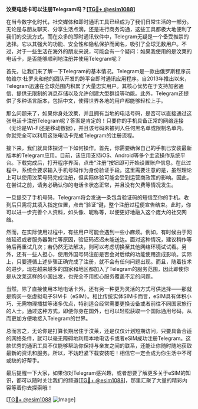 **汶莱电话卡可以注册Telegram吗？[[TG💪+ @esim1088](https://t.me/s/esim1088)]**

在当今数字化时代，社交媒体和即时通讯工具已经成为了我们日常生活的一部分。无论是与朋友聊天、分享生活点滴，还是进行商务沟通，这些工具都极大地便利了我们的交流方式。而在众多的即时通讯软件中，Telegram无疑是一个备受推崇的选择。它以其强大的功能、安全性和隐私保护而闻名，吸引了全球无数用户。不过，对于一些生活在海外的朋友来说，可能会有一个疑问：如果我使用的是汶莱的电话卡，是否能够顺利地注册并使用Telegram呢？

首先，让我们来了解一下Telegram的基本情况。Telegram是一款由俄罗斯程序员帕维尔·杜罗夫和他的团队开发的跨平台即时通讯应用程序。自2013年推出以来，Telegram迅速在全球范围内积累了大量忠实用户。其核心优势在于支持加密通信、提供无限制的消息存储以及允许创建大型群组等功能。此外，Telegram还提供了多种语言版本，包括中文，使得世界各地的用户都能够轻松上手。

那么问题来了，如果你身处汶莱，并且拥有当地的电话号码，是否可以直接通过这张电话卡注册Telegram呢？答案是肯定的！只要你的手机具备正常的网络连接（无论是Wi-Fi还是移动数据），并且该号码未被列入任何黑名单或限制名单内，你就完全可以利用这张电话卡完成Telegram的注册流程。

接下来，我们就具体探讨一下如何操作。首先，你需要确保自己的手机已安装最新版本的Telegram应用。目前，该应用支持iOS、Android等多个主流操作系统平台。下载完成后，打开程序界面，点击“注册”按钮即可开始设置账户信息。在此过程中，系统会要求输入手机号码作为身份验证手段。这里需要注意的是，虽然理论上可以使用汶莱号码完成注册，但实际体验可能会受到运营商政策的影响。因此，在尝试之前，请务必确认你的电话卡状态正常，并且没有欠费等情况发生。

一旦提交了手机号码，Telegram将会发送一条包含验证码的短信至你的手机。收到后只需将其填入指定位置，点击“验证”键，整个注册过程便宣告结束。此时，你可以进一步完善个人资料，如头像、昵称等，以便更好地融入这个庞大的社交网络。

然而，在实际使用过程中，有些用户可能会遇到一些小麻烦。例如，有时候由于网络延迟或者服务器繁忙等原因，验证码迟迟未能送达。面对这种情况，建议稍作等待后再重试几次；若仍然无法解决，则可以考虑切换至其他网络环境试试看。另外，还有一些人担心，使用外国号码注册是否会对后续的功能使用造成影响。实际上，只要遵循上述步骤正确完成了注册，就不会有任何问题出现。而且，随着技术的进步，现在越来越多的国家和地区都加入了Telegram的服务范围，因此即使你是从汶莱这样的小国出发，也完全不用担心服务覆盖不足的问题。

当然，除了直接使用本地电话卡外，还有另一种更为灵活的方式可供选择——那就是购买一张虚拟电子SIM卡（eSIM）。相比传统实体SIM卡而言，eSIM具有体积小巧、无需物理插拔等诸多优点，特别适合经常需要更换设备或者前往不同国家旅行的人士。通过这种方式，即便你身在国外，也可以轻松获取一个国际通用号码，从而更加方便地接入Telegram的世界。

总而言之，无论你是打算长期居住于汶莱，还是仅仅计划短期访问，只要具备合适的网络条件，就可以毫无障碍地利用本地电话卡或者eSIM成功注册Telegram。这款优秀的通讯工具不仅能够帮助你保持与亲友之间的联系，还能让你随时随地获取最新的资讯和服务。所以，不妨赶紧下载安装吧！相信它一定会成为你生活中不可或缺的好帮手。

最后提醒一下大家，如果你对Telegram感兴趣，或者想要了解更多关于eSIM的知识，都可以随时关注我们的频道[[TG💪+ @esim1088](https://t.me/s/esim1088)]，那里汇聚了大量的精彩内容等着你去探索哦！

[[TG💪+ @esim1088](https://t.me/s/esim1088) ![Image](https://i.postimg.cc/4NQfJmqS/Snipaste-2025-05-13-00-14-12.png)]